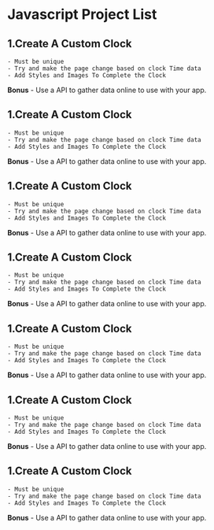 # Javascript Project List

## 1.Create A Custom Clock
    - Must be unique
    - Try and make the page change based on clock Time data
    - Add Styles and Images To Complete the Clock
**Bonus**
    - Use a API to gather data online to use with your app.

## 1.Create A Custom Clock
    - Must be unique
    - Try and make the page change based on clock Time data
    - Add Styles and Images To Complete the Clock
**Bonus**
    - Use a API to gather data online to use with your app.

## 1.Create A Custom Clock
    - Must be unique
    - Try and make the page change based on clock Time data
    - Add Styles and Images To Complete the Clock
**Bonus**
    - Use a API to gather data online to use with your app.

## 1.Create A Custom Clock
    - Must be unique
    - Try and make the page change based on clock Time data
    - Add Styles and Images To Complete the Clock
**Bonus**
    - Use a API to gather data online to use with your app.

## 1.Create A Custom Clock
    - Must be unique
    - Try and make the page change based on clock Time data
    - Add Styles and Images To Complete the Clock
**Bonus**
    - Use a API to gather data online to use with your app.

## 1.Create A Custom Clock
    - Must be unique
    - Try and make the page change based on clock Time data
    - Add Styles and Images To Complete the Clock
**Bonus**
    - Use a API to gather data online to use with your app.

## 1.Create A Custom Clock
    - Must be unique
    - Try and make the page change based on clock Time data
    - Add Styles and Images To Complete the Clock
**Bonus**
    - Use a API to gather data online to use with your app.
